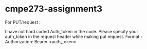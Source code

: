 # cmpe273-assignment3

For PUT/request :

I have not hard coded Auth_token in the code.
Please specify your auth_token in the request header while making put request.
Format : Authorization: Bearer <auth_token>
